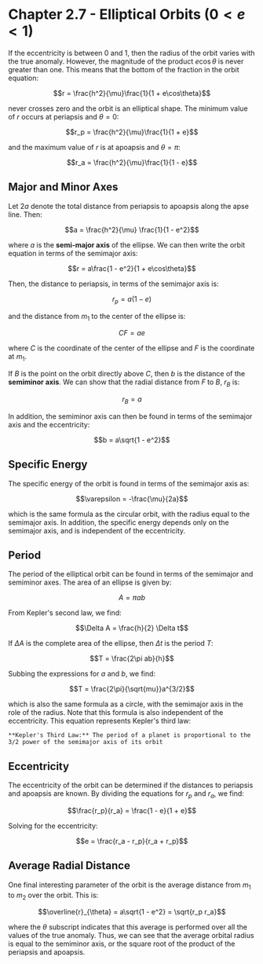 # Chapter 2.7 - Elliptical Orbits ($0 < e < 1$)

If the eccentricity is between 0 and 1, then the radius of the orbit varies with the true anomaly. However, the magnitude of the product $e \cos\theta$ is never greater than one. This means that the bottom of the fraction in the orbit equation:

$$r = \frac{h^2}{\mu}\frac{1}{1 + e\cos\theta}$$

never crosses zero and the orbit is an elliptical shape. The minimum value of $r$ occurs at periapsis and $\theta = 0$:

$$r_p = \frac{h^2}{\mu}\frac{1}{1 + e}$$

and the maximum value of $r$ is at apoapsis and $\theta = \pi$:

$$r_a = \frac{h^2}{\mu}\frac{1}{1 - e}$$

## Major and Minor Axes

Let $2a$ denote the total distance from periapsis to apoapsis along the apse line. Then:

$$a = \frac{h^2}{\mu} \frac{1}{1 - e^2}$$

where $a$ is the **semi-major axis** of the ellipse. We can then write the orbit equation in terms of the semimajor axis:

$$r = a\frac{1 - e^2}{1 + e\cos\theta}$$

Then, the distance to periapsis, in terms of the semimajor axis is:

$$r_p = a\left(1 - e\right)$$

and the distance from $m_1$ to the center of the ellipse is:

$$CF = ae$$

where $C$ is the coordinate of the center of the ellipse and $F$ is the coordinate at $m_1$.

If $B$ is the point on the orbit directly above $C$, then $b$ is the distance of the **semiminor axis**. We can show that the radial distance from $F$ to $B$, $r_B$ is:

$$r_B = a$$

In addition, the semiminor axis can then be found in terms of the semimajor axis and the eccentricity:

$$b = a\sqrt{1 - e^2}$$

## Specific Energy

The specific energy of the orbit is found in terms of the semimajor axis as:

$$\varepsilon = -\frac{\mu}{2a}$$

which is the same formula as the circular orbit, with the radius equal to the semimajor axis. In addition, the specific energy depends only on the semimajor axis, and is independent of the eccentricity.

## Period

The period of the elliptical orbit can be found in terms of the semimajor and semiminor axes. The area of an ellipse is given by:

$$A = \pi a b$$

From Kepler's second law, we find:

$$\Delta A = \frac{h}{2} \Delta t$$

If $\Delta A$ is the complete area of the ellipse, then $\Delta t$ is the period $T$:

$$T = \frac{2\pi ab}{h}$$

Subbing the expressions for $a$ and $b$, we find:

$$T = \frac{2\pi}{\sqrt{mu}}a^{3/2}$$

which is also the same formula as a circle, with the semimajor axis in the role of the radius. Note that this formula is also independent of the eccentricity. This equation represents Kepler's third law:

```{note}
**Kepler's Third Law:** The period of a planet is proportional to the 3/2 power of the semimajor axis of its orbit
```

## Eccentricity

The eccentricity of the orbit can be determined if the distances to periapsis and apoapsis are known. By dividing the equations for $r_p$ and $r_a$, we find:

$$\frac{r_p}{r_a} = \frac{1 - e}{1 + e}$$

Solving for the eccentricity:

$$e = \frac{r_a - r_p}{r_a + r_p}$$

## Average Radial Distance

One final interesting parameter of the orbit is the average distance from $m_1$ to $m_2$ over the orbit. This is:

$$\overline{r}_{\theta} = a\sqrt{1 - e^2} = \sqrt{r_p r_a}$$

where the $\theta$ subscript indicates that this average is performed over all the values of the true anomaly. Thus, we can see that the average orbital radius is equal to the semiminor axis, or the square root of the product of the periapsis and apoapsis.

